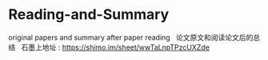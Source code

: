 # Reading-and-Summary
original papers and summary after paper reading  
论文原文和阅读论文后的总结  
石墨上地址 : https://shimo.im/sheet/wwTaLnpTPzcUXZde  
